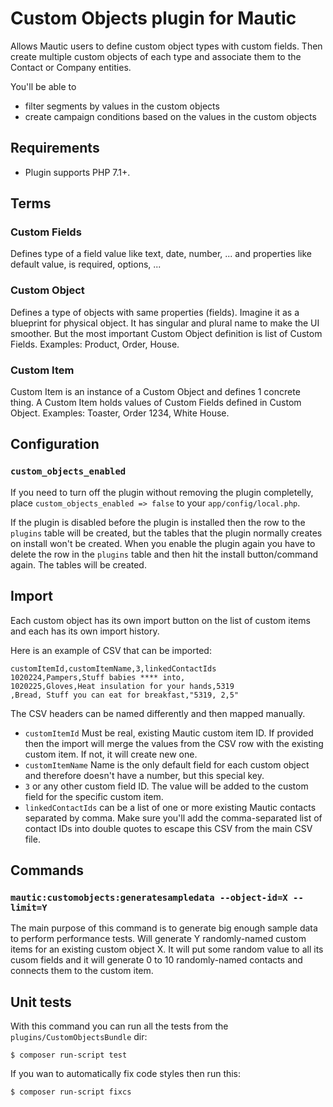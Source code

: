 # Custom Objects plugin for Mautic

Allows Mautic users to define custom object types with custom fields. Then create multiple custom objects of each type and associate them to the Contact or Company entities.

You'll be able to 
- filter segments by values in the custom objects
- create campaign conditions based on the values in the custom objects

## Requirements

- Plugin supports PHP 7.1+.

## Terms

### Custom Fields

Defines type of a field value like text, date, number, ... and properties like default value, is required, options, ...

### Custom Object

Defines a type of objects with same properties (fields). Imagine it as a blueprint for physical object. It has singular and plural name to make the UI smoother. But the most important Custom Object definition is list of Custom Fields. Examples: Product, Order, House.

### Custom Item

Custom Item is an instance of a Custom Object and defines 1 concrete thing. A Custom Item holds values of Custom Fields defined in Custom Object. Examples: Toaster, Order 1234, White House.

## Configuration

### `custom_objects_enabled`

If you need to turn off the plugin without removing the plugin completelly, place `custom_objects_enabled => false` to your `app/config/local.php`.

If the plugin is disabled before the plugin is installed then the row to the `plugins` table will be created, but the tables that the plugin normally creates on install won't be created. When you enable the plugin again you have to delete the row in the `plugins` table and then hit the install button/command again. The tables will be created.

## Import

Each custom object has its own import button on the list of custom items and each has its own import history.

Here is an example of CSV that can be imported:
```
customItemId,customItemName,3,linkedContactIds
1020224,Pampers,Stuff babies **** into,
1020225,Gloves,Heat insulation for your hands,5319
,Bread, Stuff you can eat for breakfast,"5319, 2,5"
```

The CSV headers can be named differently and then mapped manually.

- `customItemId` Must be real, existing Mautic custom item ID. If provided then the import will merge the values from the CSV row with the existing custom item. If not, it will create new one.
- `customItemName` Name is the only default field for each custom object and therefore doesn't have a number, but this special key.
- `3` or any other custom field ID. The value will be added to the custom field for the specific custom item.
- `linkedContactIds` can be a list of one or more existing Mautic contacts separated by comma. Make sure you'll add the comma-separated list of contact IDs into double quotes to escape this CSV from the main CSV file.

## Commands

### `mautic:customobjects:generatesampledata --object-id=X --limit=Y`

The main purpose of this command is to generate big enough sample data to perform performance tests. Will generate Y randomly-named custom items for an existing custom object X. It will put some random value to all its cusom fields and it will generate 0 to 10 randomly-named contacts and connects them to the custom item.

## Unit tests

With this command you can run all the tests from the `plugins/CustomObjectsBundle` dir:

`$ composer run-script test`

If you wan to automatically fix code styles then run this:

`$ composer run-script fixcs`

